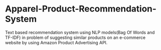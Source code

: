 # Apparel-Product-Recommendation-System
Text based recommendation system using NLP models(Bag Of Words and TF-IDF) in problem of suggesting similar products on an e-commerce website by using Amazon Product Advertising API.
